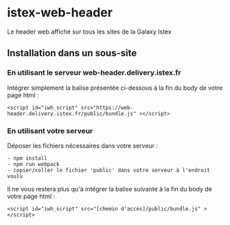 # istex-web-header

Le header web affiché sur tous les sites de  la Galaxy Istex

## Installation dans un sous-site

### En utilisant le serveur web-header.delivery.istex.fr

Intégrer simplement la balise présentée ci-dessous à la fin du body de votre page html :

```
<script id="iwh_script" src="https://web-header.delivery.istex.fr/public/bundle.js" ></script>
```

### En utilisant votre serveur

Déposer les fichiers nécessaires dans votre serveur :

```
- npm install
- npm run webpack
- copier/coller le fichier 'public' dans votre serveur à l'endroit voulu
```

Il ne vous restera plus qu'à intégrer la balise suivante à la fin du body de votre page html :

```
<script id="iwh_script" src="[chemin d'accès]/public/bundle.js" ></script>
```
